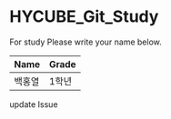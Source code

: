 # HYCUBE_Git_Study

For study
Please write your name below.

|Name|Grade|
|-------|-------|
|백홍열|1학년|

update Issue
